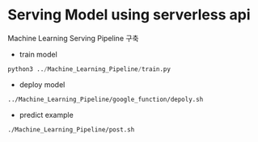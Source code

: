 # Serving Model using serverless api

Machine Learning Serving Pipeline 구축

- train model
```python
python3 ../Machine_Learning_Pipeline/train.py
```
- deploy model
```bash
../Machine_Learning_Pipeline/google_function/depoly.sh
```
- predict example
```bash
./Machine_Learning_Pipeline/post.sh
```
